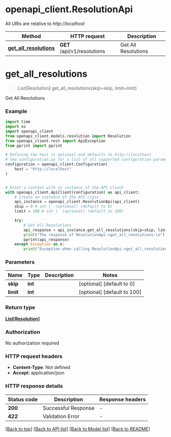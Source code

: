 # openapi_client.ResolutionApi

All URIs are relative to *http://localhost*

Method | HTTP request | Description
------------- | ------------- | -------------
[**get_all_resolutions**](ResolutionApi.md#get_all_resolutions) | **GET** /api/v1/resolutions | Get All Resolutions


# **get_all_resolutions**
> List[Resolution] get_all_resolutions(skip=skip, limit=limit)

Get All Resolutions

### Example

```python
import time
import os
import openapi_client
from openapi_client.models.resolution import Resolution
from openapi_client.rest import ApiException
from pprint import pprint

# Defining the host is optional and defaults to http://localhost
# See configuration.py for a list of all supported configuration parameters.
configuration = openapi_client.Configuration(
    host = "http://localhost"
)


# Enter a context with an instance of the API client
with openapi_client.ApiClient(configuration) as api_client:
    # Create an instance of the API class
    api_instance = openapi_client.ResolutionApi(api_client)
    skip = 0 # int |  (optional) (default to 0)
    limit = 100 # int |  (optional) (default to 100)

    try:
        # Get All Resolutions
        api_response = api_instance.get_all_resolutions(skip=skip, limit=limit)
        print("The response of ResolutionApi->get_all_resolutions:\n")
        pprint(api_response)
    except Exception as e:
        print("Exception when calling ResolutionApi->get_all_resolutions: %s\n" % e)
```



### Parameters

Name | Type | Description  | Notes
------------- | ------------- | ------------- | -------------
 **skip** | **int**|  | [optional] [default to 0]
 **limit** | **int**|  | [optional] [default to 100]

### Return type

[**List[Resolution]**](Resolution.md)

### Authorization

No authorization required

### HTTP request headers

 - **Content-Type**: Not defined
 - **Accept**: application/json

### HTTP response details
| Status code | Description | Response headers |
|-------------|-------------|------------------|
**200** | Successful Response |  -  |
**422** | Validation Error |  -  |

[[Back to top]](#) [[Back to API list]](../README.md#documentation-for-api-endpoints) [[Back to Model list]](../README.md#documentation-for-models) [[Back to README]](../README.md)

